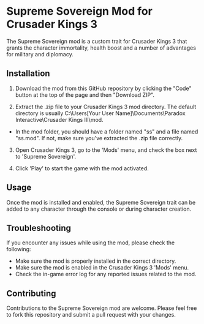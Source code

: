 # Supreme Sovereign Mod for Crusader Kings 3

The Supreme Sovereign mod is a custom trait for Crusader Kings 3 that grants the character immortality, health boost and a number of advantages for military and diplomacy.

## Installation
1. Download the mod from this GitHub repository by clicking the "Code" button at the top of the page and then "Download ZIP".

2. Extract the .zip file to your Crusader Kings 3 mod directory. The default directory is usually C:\Users\[Your User Name]\Documents\Paradox Interactive\Crusader Kings III\mod.

- In the mod folder, you should have a folder named "ss" and a file named "ss.mod". If not, make sure you've extracted the .zip file correctly.

3. Open Crusader Kings 3, go to the 'Mods' menu, and check the box next to 'Supreme Sovereign'.

4. Click 'Play' to start the game with the mod activated.

## Usage
Once the mod is installed and enabled, the Supreme Sovereign trait can be added to any character through the console or during character creation.

## Troubleshooting
If you encounter any issues while using the mod, please check the following:

- Make sure the mod is properly installed in the correct directory.
- Make sure the mod is enabled in the Crusader Kings 3 'Mods' menu.
- Check the in-game error log for any reported issues related to the mod.

## Contributing
Contributions to the Supreme Sovereign mod are welcome. Please feel free to fork this repository and submit a pull request with your changes.

